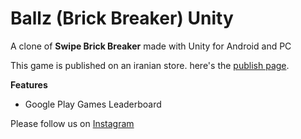 # Ballz (Brick Breaker) Unity
A clone of <b>Swipe Brick Breaker</b> made with Unity for Android and PC

This game is published on an iranian store. here's the <a href="https://cafebazaar.ir/app/com.gameditors.ballz">publish page</a>.

<b>Features</b>
* Google Play Games Leaderboard

Please follow us on <a href="https://www.instagram.com/gameditors/">Instagram</a>
